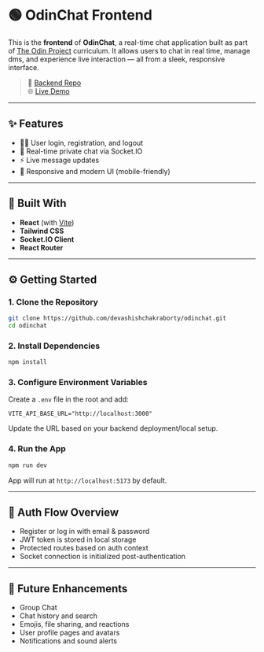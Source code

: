 # 🟢 OdinChat Frontend

This is the **frontend** of **OdinChat**, a real-time chat application built as part of [The Odin Project](https://www.theodinproject.com/) curriculum. It allows users to chat in real time, manage dms, and experience live interaction — all from a sleek, responsive interface.

> 🔗 [Backend Repo](https://github.com/devashishchakraborty/odinchat-backend)  
> 🌐 [Live Demo](https://your-live-url.com)
---

## ✨ Features

- 🧑‍💻 User login, registration, and logout
- 💬 Real-time private chat via Socket.IO
- ⚡ Live message updates
- 🎨 Responsive and modern UI (mobile-friendly)

---

## 🔧 Built With

- **React** (with [Vite](https://vitejs.dev/))
- **Tailwind CSS** 
- **Socket.IO Client**
- **React Router**

---


## ⚙️ Getting Started

### 1. Clone the Repository

```bash
git clone https://github.com/devashishchakraborty/odinchat.git
cd odinchat
```

### 2. Install Dependencies

```bash
npm install
```

### 3. Configure Environment Variables

Create a `.env` file in the root and add:

```env
VITE_API_BASE_URL="http://localhost:3000"
```

Update the URL based on your backend deployment/local setup.

### 4. Run the App

```bash
npm run dev
```

App will run at `http://localhost:5173` by default.

---

## 🔐 Auth Flow Overview

- Register or log in with email & password
- JWT token is stored in local storage
- Protected routes based on auth context
- Socket connection is initialized post-authentication

---

## 🧠 Future Enhancements

- Group Chat
- Chat history and search
- Emojis, file sharing, and reactions
- User profile pages and avatars
- Notifications and sound alerts
